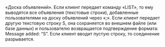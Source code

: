 «Доска объявлений». Если клиент передает команду «LIST», то ему выводятся все объявления (текстовые строки), добавленные пользователями на доску объявлений через «;». Если клиент передает другую текстовую строку S, она сохраняется во внешнем файле (или базе данных) и пользователю возвращается подтверждение формата: Message added: “S”. Если клиент вводит пустую строку, то соединение разрывается.
